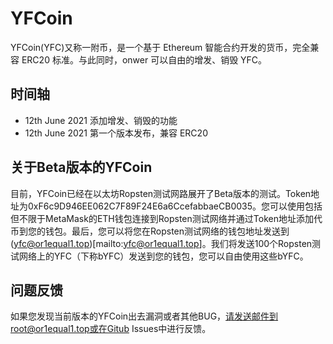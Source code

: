 # YFCoin
YFCoin(YFC)又称一附币，是一个基于 Ethereum 智能合约开发的货币，完全兼容 ERC20 标准。与此同时，onwer 可以自由的增发、销毁 YFC。
## 时间轴
- 12th June 2021 添加增发、销毁的功能
- 12th June 2021 第一个版本发布，兼容 ERC20

## 关于Beta版本的YFCoin
目前，YFCoin已经在以太坊Ropsten测试网路展开了Beta版本的测试。Token地址为0xF6c9D946EE062C7F89F24E6a6CcefabbaeCB0035。您可以使用包括但不限于MetaMask的ETH钱包连接到Ropsten测试网络并通过Token地址添加代币到您的钱包。最后，您可以将您在Ropsten测试网络的钱包地址发送到(yfc@or1equal1.top)[mailto:yfc@or1equal1.top]。我们将发送100个Ropsten测试网络上的YFC（下称bYFC）发送到您的钱包，您可以自由使用这些bYFC。
## 问题反馈
如果您发现当前版本的YFCoin出去漏洞或者其他BUG，请发送邮件到root@or1equal1.top或在Gitub Issues中进行反馈。
